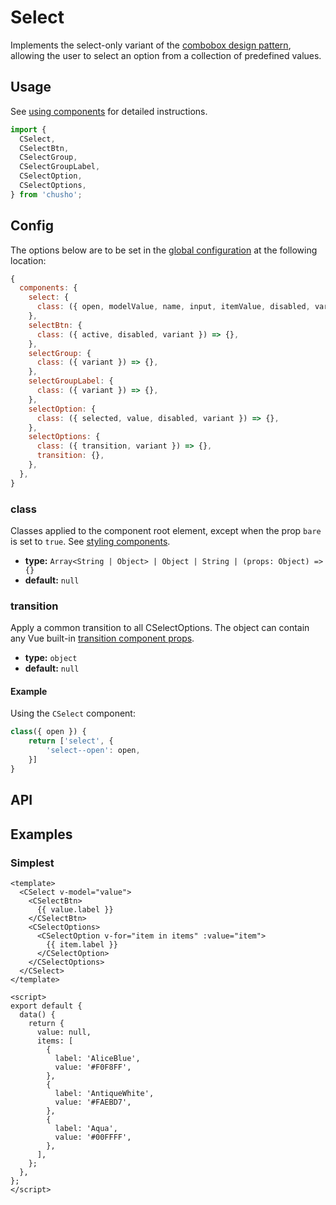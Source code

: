 # Select

Implements the select-only variant of the [combobox design pattern](https://w3c.github.io/aria-practices/#combobox), allowing the user to select an option from a collection of predefined values.

<Showcase>
    <ExampleSelect />
</Showcase>

## Usage

See [using components](/guide/using-components) for detailed instructions.

```js
import {
  CSelect,
  CSelectBtn,
  CSelectGroup,
  CSelectGroupLabel,
  CSelectOption,
  CSelectOptions,
} from 'chusho';
```

## Config

The options below are to be set in the [global configuration](/guide/config.html) at the following location:

```js
{
  components: {
    select: {
      class: ({ open, modelValue, name, input, itemValue, disabled, variant }) => {},
    },
    selectBtn: {
      class: ({ active, disabled, variant }) => {},
    },
    selectGroup: {
      class: ({ variant }) => {},
    },
    selectGroupLabel: {
      class: ({ variant }) => {},
    },
    selectOption: {
      class: ({ selected, value, disabled, variant }) => {},
    },
    selectOptions: {
      class: ({ transition, variant }) => {},
      transition: {},
    },
  },
}
```

### class

Classes applied to the component root element, except when the prop `bare` is set to `true`. See [styling components](/guide/styling-components).

- **type:** `Array<String | Object> | Object | String | (props: Object) => {}`
- **default:** `null`

### transition

Apply a common transition to all CSelectOptions. The object can contain any Vue built-in [transition component props](https://v3.vuejs.org/api/built-in-components.html#transition).

- **type:** `object`
- **default:** `null`

#### Example

Using the `CSelect` component:

```js
class({ open }) {
    return ['select', {
        'select--open': open,
    }]
}
```

## API

<Docgen :components="[
  'CSelect',
  'CSelectBtn',
  'CSelectOptions',
  'CSelectOption',
  'CSelectGroup',
  'CSelectGroupLabel',
]" />

## Examples

### Simplest

```vue
<template>
  <CSelect v-model="value">
    <CSelectBtn>
      {{ value.label }}
    </CSelectBtn>
    <CSelectOptions>
      <CSelectOption v-for="item in items" :value="item">
        {{ item.label }}
      </CSelectOption>
    </CSelectOptions>
  </CSelect>
</template>

<script>
export default {
  data() {
    return {
      value: null,
      items: [
        {
          label: 'AliceBlue',
          value: '#F0F8FF',
        },
        {
          label: 'AntiqueWhite',
          value: '#FAEBD7',
        },
        {
          label: 'Aqua',
          value: '#00FFFF',
        },
      ],
    };
  },
};
</script>
```
